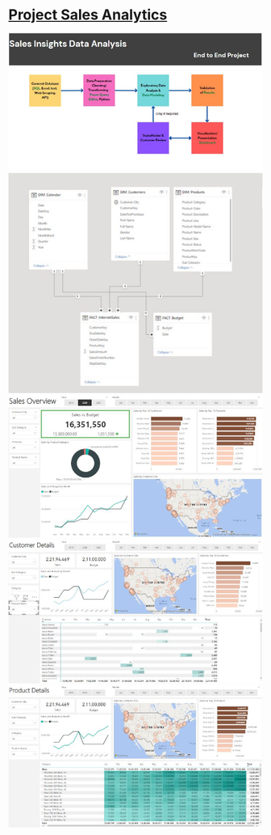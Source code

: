 # [Project Sales Analytics](https://github.com/srimoulirukmabhatla/Sales_Analytics)




![](https://github.com/srimoulirukmabhatla/Sales_Analytics/blob/main/Project_FlowChart.JPG)
![](https://github.com/srimoulirukmabhatla/Sales_Analytics/blob/main/DataModel.JPG)
![](https://github.com/srimoulirukmabhatla/Sales_Analytics/blob/main/Sales_Overview.JPG)
![](https://github.com/srimoulirukmabhatla/Sales_Analytics/blob/main/Customer_Details.JPG)
![](https://github.com/srimoulirukmabhatla/Sales_Analytics/blob/main/Product%20Details.JPG)
